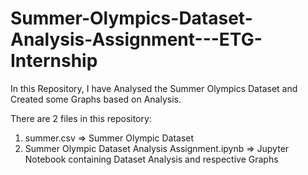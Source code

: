 # Summer-Olympics-Dataset-Analysis-Assignment---ETG-Internship
In this Repository, I have Analysed the Summer Olympics Dataset and Created some Graphs based on Analysis.

There are 2 files in this repository:
1. summer.csv => Summer Olympic Dataset
2. Summer Olympic Dataset Analysis Assignment.ipynb => Jupyter Notebook containing Dataset Analysis and respective Graphs
